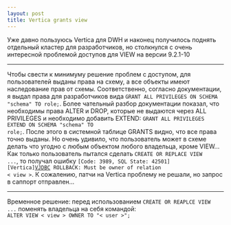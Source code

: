 ```yaml
---
layout: post
title: Vertica grants view
---
```


Уже давно пользуюсь Vertica для DWH и наконец получилось поднять отдельный кластер для разработчиков, но столкнулся с очень интересной проблемой доступов для VIEW на версии 9.2.1-10

-----

Чтобы свести к минимуму решение проблем с доступом, для пользователей выданы права на схему, а все объекты имеют наследование прав от схемы. Соответственно, согласно документации, я выдал права для разработчиков вида <code>GRANT ALL PRIVILEGES ON SCHEMA "schema" TO role;</code>. Более чательный разбор документации показал, что необходимы права ALTER и DROP, которые не выдаются через ALL PRIVILEGES и необходимо добавить EXTEND: <code>GRANT ALL PRIVILEGES EXTEND ON SCHEMA "schema" TO role;</code>.
После этого в системной таблице GRANTS видно, что все права точно выданы. Но очень удивило, что пользователь может в схеме делать что угодно с любым объектом любого владельца, кроме VIEW...  
Как только пользователь пытался сделать <code>CREATE OR REPLACE VIEW ...</code>, то получал ошибку <code>[Code: 3989, SQL State: 42501]  [Vertica][VJDBC](3989) ROLLBACK: Must be owner of relation < view ></code>. К сожалению, патчи на Vertica проблему не решали, но запрос в саппорт отправлен...

-----

Временное решение: перед использованием <code>CREATE OR REAPLCE VIEW ...</code> поменять владельца на себя командой:  
<code>ALTER VIEW < view > OWNER TO "< user >";</code>
